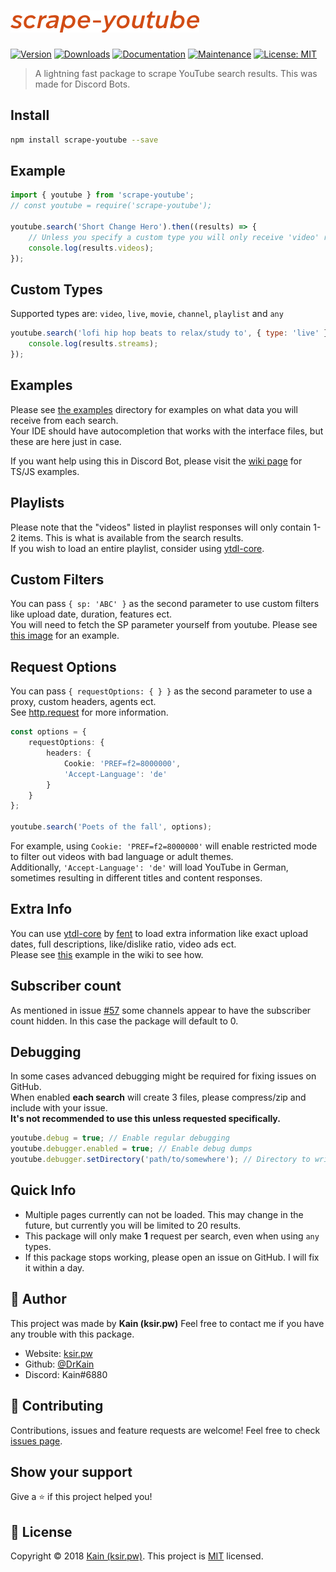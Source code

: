# [![scrape-youtube](https://raw.githubusercontent.com/DrKain/scrape-youtube/master/text-logo.png)](#)

[![Version](https://img.shields.io/npm/v/scrape-youtube.svg)](https://www.npmjs.com/package/scrape-youtube)
[![Downloads](https://img.shields.io/npm/dt/scrape-youtube)](https://www.npmjs.com/package/scrape-youtube)
[![Documentation](https://img.shields.io/badge/documentation-yes-brightgreen.svg)](https://github.com/DrKain/scrape-youtube/wiki)
[![Maintenance](https://img.shields.io/badge/Maintained%3F-yes-green.svg)](https://github.com/DrKain/scrape-youtube/graphs/commit-activity)
[![License: MIT](https://img.shields.io/github/license/DrKain/scrape-youtube)](https://github.com/DrKain/scrape-youtube/blob/master/LICENSE)

> A lightning fast package to scrape YouTube search results. This was made for Discord Bots.

## Install

```sh
npm install scrape-youtube --save
```

## Example

```javascript
import { youtube } from 'scrape-youtube';
// const youtube = require('scrape-youtube');

youtube.search('Short Change Hero').then((results) => {
    // Unless you specify a custom type you will only receive 'video' results
    console.log(results.videos);
});
```

## Custom Types

Supported types are: `video`, `live`, `movie`, `channel`, `playlist` and `any`

```javascript
youtube.search('lofi hip hop beats to relax/study to', { type: 'live' }).then((results) => {
    console.log(results.streams);
});
```

## Examples

Please see [the examples](https://github.com/DrKain/scrape-youtube/tree/master/examples) directory for examples on what data you will receive from each search.  
Your IDE should have autocompletion that works with the interface files, but these are here just in case.

If you want help using this in Discord Bot, please visit the [wiki page](https://github.com/DrKain/scrape-youtube/wiki/Discord-Bot) for TS/JS examples.

## Playlists

Please note that the "videos" listed in playlist responses will only contain 1-2 items. This is what is available from the search results.  
If you wish to load an entire playlist, consider using [ytdl-core](https://npmjs.com/package/ytdl-core).

## Custom Filters

You can pass `{ sp: 'ABC' }` as the second parameter to use custom filters like upload date, duration, features ect.  
You will need to fetch the SP parameter yourself from youtube. Please see [this image](https://i.imgur.com/9WHMvkI.png) for an example.

## Request Options

You can pass `{ requestOptions: { } }` as the second parameter to use a proxy, custom headers, agents ect.  
See [http.request](https://nodejs.org/api/http.html#http_http_request_options_callback) for more information.

```ts
const options = {
    requestOptions: {
        headers: {
            Cookie: 'PREF=f2=8000000',
            'Accept-Language': 'de'
        }
    }
};

youtube.search('Poets of the fall', options);
```

For example, using `Cookie: 'PREF=f2=8000000'` will enable restricted mode to filter out videos with bad language or adult themes.  
Additionally, `'Accept-Language': 'de'` will load YouTube in German, sometimes resulting in different titles and content responses.

## Extra Info

You can use [ytdl-core](https://github.com/fent/node-ytdl-core) by [fent](https://github.com/fent) to load extra information like exact upload dates,
full descriptions, like/dislike ratio, video ads ect.  
Please see [this](https://github.com/DrKain/scrape-youtube/wiki/Extra-Info) example in the wiki to see how.

## Subscriber count
As mentioned in issue [#57](https://github.com/DrKain/scrape-youtube/issues/57) some channels appear to have the subscriber count hidden. In this case the package will default to 0.

## Debugging

In some cases advanced debugging might be required for fixing issues on GitHub.  
When enabled **each search** will create 3 files, please compress/zip and include with your issue.  
**It's not recommended to use this unless requested specifically.**

```javascript
youtube.debug = true; // Enable regular debugging
youtube.debugger.enabled = true; // Enable debug dumps
youtube.debugger.setDirectory('path/to/somewhere'); // Directory to write the dumps
```

## Quick Info

-   Multiple pages currently can not be loaded. This may change in the future, but currently you will be limited to 20 results.
-   This package will only make **1** request per search, even when using `any` types.
-   If this package stops working, please open an issue on GitHub. I will fix it within a day.

## 👤 Author

This project was made by **Kain (ksir.pw)**
Feel free to contact me if you have any trouble with this package.

-   Website: [ksir.pw](https://ksir.pw)
-   Github: [@DrKain](https://github.com/DrKain)
-   Discord: Kain#6880

## 🤝 Contributing

Contributions, issues and feature requests are welcome!
Feel free to check [issues page](https://github.com/DrKain/scrape-youtube/issues).

## Show your support

Give a ⭐️ if this project helped you!

## 📝 License

Copyright © 2018 [Kain (ksir.pw)](https://github.com/DrKain).
This project is [MIT](https://github.com/DrKain/scrape-youtube/blob/master/LICENSE) licensed.
